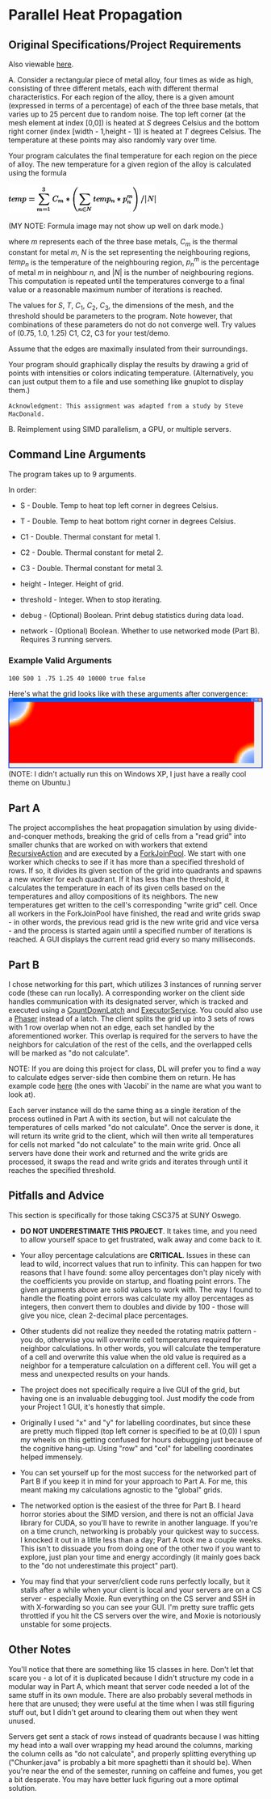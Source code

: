 # Parallel Heat Propagation

## Original Specifications/Project Requirements
Also viewable [here](https://web.archive.org/web/20231130023630/https://gee.cs.oswego.edu/dl/csc375/a3V2.html).

A. Consider a rectangular piece of metal alloy, four times as wide as high, consisting of three different metals, each with different thermal characteristics. For each region of the alloy, there is a given amount (expressed in terms of a percentage) of each of the three base metals, that varies up to 25 percent due to random noise. The top left corner (at the mesh element at index [0,0]) is heated at $S$ degrees Celsius and the bottom right corner (index [width - 1,height - 1]) is heated at $T$ degrees Celsius. The temperature at these points may also randomly vary over time.

Your program calculates the final temperature for each region on the piece of alloy. The new temperature for a given region of the alloy is calculated using the formula 

![](formula.gif)

(MY NOTE: Formula image may not show up well on dark mode.)

where $m$ represents each of the three base metals, $C_m$ is the thermal constant for metal $m$, $N$ is the set representing the neighbouring regions, $temp_n$ is the temperature of the neighbouring region, $p^{m}_{n}$ is the percentage of metal $m$ in neighbour $n$, and $\vert N\vert$ is the number of neighbouring regions. This computation is repeated until the temperatures converge to a final value or a reasonable maximum number of iterations is reached.

The values for $S$, $T$, $C_1$, $C_2$, $C_3$, the dimensions of the mesh, and the threshold should be parameters to the program. Note however, that combinations of these parameters do not do not converge well. Try values of (0.75, 1.0, 1.25) C1, C2, C3 for your test/demo.

Assume that the edges are maximally insulated from their surroundings.

Your program should graphically display the results by drawing a grid of points with intensities or colors indicating temperature. (Alternatively, you can just output them to a file and use something like gnuplot to display them.)

    Acknowledgment: This assignment was adapted from a study by Steve MacDonald. 

B. Reimplement using SIMD parallelism, a GPU, or multiple servers.


## Command Line Arguments
The program takes up to 9 arguments.

In order:

- S - Double. Temp to heat top left corner in degrees Celsius.

- T - Double. Temp to heat bottom right corner in degrees Celsius. 

- C1 - Double. Thermal constant for metal 1.
            
- C2 - Double. Thermal constant for metal 2.
            
- C3 - Double. Thermal constant for metal 3.
            
- height - Integer. Height of grid.

- threshold - Integer. When to stop iterating.

- debug - (Optional) Boolean. Print debug statistics during data load.

- network - (Optional) Boolean. Whether to use networked mode (Part B).  Requires 3 running servers.


### Example Valid Arguments
`100 500 1 .75 1.25 40 10000 true false`

Here's what the grid looks like with these arguments after convergence:
![](converged.png)
(NOTE: I didn't actually run this on Windows XP, I just have a really cool theme on Ubuntu.)

## Part A
The project accomplishes the heat propagation simulation by using divide-and-conquer methods, breaking
the grid of cells from a "read grid" into smaller chunks that are worked on with workers that extend [RecursiveAction](https://docs.oracle.com/javase/8/docs/api/java/util/concurrent/RecursiveAction.html)
and are executed by a [ForkJoinPool](https://docs.oracle.com/javase/8/docs/api/java/util/concurrent/ForkJoinPool.html).
We start with one worker which checks to see if it has more than a specified threshold of rows.  If so,
it divides its given section of the grid into quadrants and spawns a new worker for each quadrant.  If
it has less than the threshold, it calculates the temperature in each of its given cells based on the temperatures
and alloy compositions of its neighbors.  The new temperatures get written to the cell's corresponding
"write grid" cell.  Once all workers in the ForkJoinPool have finished, the read and write grids swap -
in other words, the previous read grid is the new write grid and vice versa - and the process is started again
until a specified number of iterations is reached.  A GUI displays the current read grid every so many milliseconds.

## Part B
I chose networking for this part, which utilizes 3 instances of running server code (these can run locally).
A corresponding worker on the client side handles communication with its designated server, which is
tracked and executed using a [CountDownLatch](https://docs.oracle.com/javase/8/docs/api/java/util/concurrent/CountDownLatch.html) and [ExecutorService](https://docs.oracle.com/javase/8/docs/api/java/util/concurrent/ExecutorService.html).  You could also use a [Phaser](https://docs.oracle.com/javase/8/docs/api/java/util/concurrent/Phaser.html) instead of a latch.
The client splits the grid up into 3 sets of rows with 1 row overlap when not an edge, each set handled by the aforementioned worker.  This overlap
is required for the servers to have the neighbors for calculation of the rest of the cells, and
the overlapped cells will be marked as "do not calculate".

NOTE: If you are doing this project for class, DL will prefer you to find a way to calculate edges server-side then combine
them on return.  He has example code [here](https://gee.cs.oswego.edu/cgi-bin/viewcvs.cgi/jsr166/jsr166/src/test/loops/) (the ones with 'Jacobi' in the name are what you want to look at).

Each server instance will do the same thing as a single iteration of the process outlined in Part A with its 
section, but will not calculate the temperatures of cells marked "do not calculate".  Once the server is done,
it will return its write grid to the client, which will then write all temperatures for cells not marked
"do not calculate" to the main write grid.  Once all servers have done their work and returned and the
write grids are processed, it swaps the read and write grids and iterates through until it reaches the specified threshold.


## Pitfalls and Advice
This section is specifically for those taking CSC375 at SUNY Oswego.

- **DO NOT UNDERESTIMATE THIS PROJECT**.  It takes time, and you need to allow yourself space to get
frustrated, walk away and come back to it.


- Your alloy percentage calculations are **CRITICAL**.  Issues in these can lead to wild, incorrect values that run to infinity.
This can happen for two reasons that I have found: some alloy percentages don't play nicely with the coefficients you provide
on startup, and floating point errors.  The given arguments above are solid values to work with. The way I found to handle the floating point errors was calculate my alloy percentages as
integers, then convert them to doubles and divide by 100 - those will give you nice, clean 2-decimal place
percentages.


- Other students did not realize they needed the rotating matrix pattern - you do, otherwise you will
overwrite cell temperatures required for neighbor calculations.  In other words, you will calculate the temperature
of a cell and overwrite this value when the old value is required as a neighbor for a temperature calculation on a different cell.  You will
get a mess and unexpected results on your hands.


- The project does not specifically require a live GUI of the grid, but having one is an invaluable 
debugging tool.  Just modify the code from your Project 1 GUI, it's honestly that simple.


- Originally I used "x" and "y" for labelling coordinates, but since these are pretty much flipped (top
left corner is specified to be at (0,0)) I spun my wheels on this getting confused for hours debugging 
just because of the cognitive hang-up.  Using "row" and "col" for labelling coordinates helped immensely.


- You can set yourself up for the most success for the networked part of Part B if you keep it in mind for
your approach to Part A.  For me, this meant making my calculations agnostic to the "global" grids.


- The networked option is the easiest of the three for Part B.  I heard horror stories about the SIMD
version, and there is not an official Java library for CUDA, so you'll have to rewrite in another language.
If you're on a time crunch, networking is probably your quickest way to success.  I knocked it out in a little less than a day; 
Part A took me a couple weeks.  This isn't to dissuade you from doing one of the other two if you want to
explore, just plan your time and energy accordingly (it mainly goes back to the "do not underestimate this project" part).


- You may find that your server/client code runs perfectly locally, but it stalls after a while when your
client is local and your servers are on a CS server - especially Moxie.  Run everything on the CS server
and SSH in with X-forwarding so you can see your GUI.  I'm pretty sure traffic gets throttled if you hit the CS
servers over the wire, and Moxie is notoriously unstable for some projects.

## Other Notes
You'll notice that there are something like 15 classes in here.  Don't let that scare you - a lot of it is
duplicated because I didn't structure my code in a modular way in Part A, which meant that server code needed
a lot of the same stuff in its own module.  There are also probably several methods in here that are unused;
they were useful at the time when I was still figuring stuff out, but I didn't get around to clearing them out when they went unused.

Servers get sent a stack of rows instead of quadrants because I was hitting my head into a wall over wrapping
my head around the columns, marking the column cells as "do not calculate", and properly splitting everything
up ("Chunker.java" is probably a bit more spaghetti than it should be).  When you're near the end of the
semester, running on caffeine and fumes, you get a bit desperate.  You may have better luck figuring out a
more optimal solution.